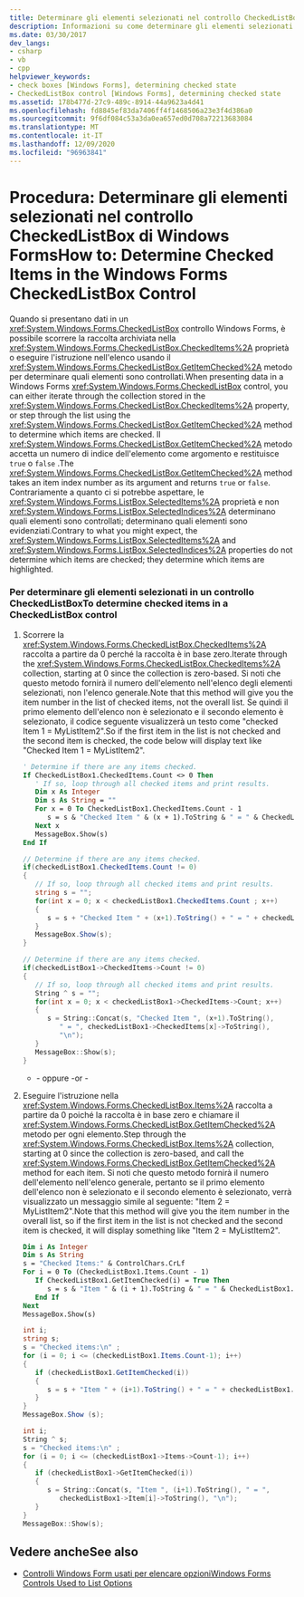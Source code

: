 ```yaml
---
title: Determinare gli elementi selezionati nel controllo CheckedListBox
description: Informazioni su come determinare gli elementi selezionati nel controllo Windows Forms CheckedListBox scorrendo la raccolta archiviata nella proprietà CheckedItems.
ms.date: 03/30/2017
dev_langs:
- csharp
- vb
- cpp
helpviewer_keywords:
- check boxes [Windows Forms], determining checked state
- CheckedListBox control [Windows Forms], determining checked state
ms.assetid: 178b477d-27c9-489c-8914-44a9623a4d41
ms.openlocfilehash: fd8845ef83da7406ff4f1468506a23e3f4d386a0
ms.sourcegitcommit: 9f6df084c53a3da0ea657ed0d708a72213683084
ms.translationtype: MT
ms.contentlocale: it-IT
ms.lasthandoff: 12/09/2020
ms.locfileid: "96963841"
---
```

# <a name="how-to-determine-checked-items-in-the-windows-forms-checkedlistbox-control"></a><span data-ttu-id="7e572-103">Procedura: Determinare gli elementi selezionati nel controllo CheckedListBox di Windows Forms</span><span class="sxs-lookup"><span data-stu-id="7e572-103">How to: Determine Checked Items in the Windows Forms CheckedListBox Control</span></span>
<span data-ttu-id="7e572-104">Quando si presentano dati in un <xref:System.Windows.Forms.CheckedListBox> controllo Windows Forms, è possibile scorrere la raccolta archiviata nella <xref:System.Windows.Forms.CheckedListBox.CheckedItems%2A> proprietà o eseguire l'istruzione nell'elenco usando il <xref:System.Windows.Forms.CheckedListBox.GetItemChecked%2A> metodo per determinare quali elementi sono controllati.</span><span class="sxs-lookup"><span data-stu-id="7e572-104">When presenting data in a Windows Forms <xref:System.Windows.Forms.CheckedListBox> control, you can either iterate through the collection stored in the <xref:System.Windows.Forms.CheckedListBox.CheckedItems%2A> property, or step through the list using the <xref:System.Windows.Forms.CheckedListBox.GetItemChecked%2A> method to determine which items are checked.</span></span> <span data-ttu-id="7e572-105">Il <xref:System.Windows.Forms.CheckedListBox.GetItemChecked%2A> metodo accetta un numero di indice dell'elemento come argomento e restituisce `true` o `false` .</span><span class="sxs-lookup"><span data-stu-id="7e572-105">The <xref:System.Windows.Forms.CheckedListBox.GetItemChecked%2A> method takes an item index number as its argument and returns `true` or `false`.</span></span> <span data-ttu-id="7e572-106">Contrariamente a quanto ci si potrebbe aspettare, le <xref:System.Windows.Forms.ListBox.SelectedItems%2A> proprietà e non <xref:System.Windows.Forms.ListBox.SelectedIndices%2A> determinano quali elementi sono controllati; determinano quali elementi sono evidenziati.</span><span class="sxs-lookup"><span data-stu-id="7e572-106">Contrary to what you might expect, the <xref:System.Windows.Forms.ListBox.SelectedItems%2A> and <xref:System.Windows.Forms.ListBox.SelectedIndices%2A> properties do not determine which items are checked; they determine which items are highlighted.</span></span>  
  
### <a name="to-determine-checked-items-in-a-checkedlistbox-control"></a><span data-ttu-id="7e572-107">Per determinare gli elementi selezionati in un controllo CheckedListBox</span><span class="sxs-lookup"><span data-stu-id="7e572-107">To determine checked items in a CheckedListBox control</span></span>  
  
1. <span data-ttu-id="7e572-108">Scorrere la <xref:System.Windows.Forms.CheckedListBox.CheckedItems%2A> raccolta a partire da 0 perché la raccolta è in base zero.</span><span class="sxs-lookup"><span data-stu-id="7e572-108">Iterate through the <xref:System.Windows.Forms.CheckedListBox.CheckedItems%2A> collection, starting at 0 since the collection is zero-based.</span></span> <span data-ttu-id="7e572-109">Si noti che questo metodo fornirà il numero dell'elemento nell'elenco degli elementi selezionati, non l'elenco generale.</span><span class="sxs-lookup"><span data-stu-id="7e572-109">Note that this method will give you the item number in the list of checked items, not the overall list.</span></span> <span data-ttu-id="7e572-110">Se quindi il primo elemento dell'elenco non è selezionato e il secondo elemento è selezionato, il codice seguente visualizzerà un testo come "checked Item 1 = MyListItem2".</span><span class="sxs-lookup"><span data-stu-id="7e572-110">So if the first item in the list is not checked and the second item is checked, the code below will display text like "Checked Item 1 = MyListItem2".</span></span>  
  
    ```vb  
    ' Determine if there are any items checked.  
    If CheckedListBox1.CheckedItems.Count <> 0 Then  
       ' If so, loop through all checked items and print results.  
       Dim x As Integer  
       Dim s As String = ""  
       For x = 0 To CheckedListBox1.CheckedItems.Count - 1  
          s = s & "Checked Item " & (x + 1).ToString & " = " & CheckedListBox1.CheckedItems(x).ToString & ControlChars.CrLf  
       Next x  
       MessageBox.Show(s)  
    End If  
    ```  
  
    ```csharp  
    // Determine if there are any items checked.  
    if(checkedListBox1.CheckedItems.Count != 0)  
    {  
       // If so, loop through all checked items and print results.  
       string s = "";  
       for(int x = 0; x < checkedListBox1.CheckedItems.Count ; x++)  
       {  
          s = s + "Checked Item " + (x+1).ToString() + " = " + checkedListBox1.CheckedItems[x].ToString() + "\n";  
       }  
       MessageBox.Show(s);  
    }  
    ```  
  
    ```cpp  
    // Determine if there are any items checked.  
    if(checkedListBox1->CheckedItems->Count != 0)  
    {  
       // If so, loop through all checked items and print results.  
       String ^ s = "";  
       for(int x = 0; x < checkedListBox1->CheckedItems->Count; x++)  
       {  
          s = String::Concat(s, "Checked Item ", (x+1).ToString(),  
             " = ", checkedListBox1->CheckedItems[x]->ToString(),  
             "\n");  
       }  
       MessageBox::Show(s);  
    }  
    ```  
  
     - <span data-ttu-id="7e572-111">- oppure -</span><span class="sxs-lookup"><span data-stu-id="7e572-111">or -</span></span>  
  
2. <span data-ttu-id="7e572-112">Eseguire l'istruzione nella <xref:System.Windows.Forms.CheckedListBox.Items%2A> raccolta a partire da 0 poiché la raccolta è in base zero e chiamare il <xref:System.Windows.Forms.CheckedListBox.GetItemChecked%2A> metodo per ogni elemento.</span><span class="sxs-lookup"><span data-stu-id="7e572-112">Step through the <xref:System.Windows.Forms.CheckedListBox.Items%2A> collection, starting at 0 since the collection is zero-based, and call the <xref:System.Windows.Forms.CheckedListBox.GetItemChecked%2A> method for each item.</span></span> <span data-ttu-id="7e572-113">Si noti che questo metodo fornirà il numero dell'elemento nell'elenco generale, pertanto se il primo elemento dell'elenco non è selezionato e il secondo elemento è selezionato, verrà visualizzato un messaggio simile al seguente: "Item 2 = MyListItem2".</span><span class="sxs-lookup"><span data-stu-id="7e572-113">Note that this method will give you the item number in the overall list, so if the first item in the list is not checked and the second item is checked, it will display something like "Item 2 = MyListItem2".</span></span>  
  
    ```vb  
    Dim i As Integer  
    Dim s As String  
    s = "Checked Items:" & ControlChars.CrLf  
    For i = 0 To (CheckedListBox1.Items.Count - 1)  
       If CheckedListBox1.GetItemChecked(i) = True Then  
          s = s & "Item " & (i + 1).ToString & " = " & CheckedListBox1.Items(i).ToString & ControlChars.CrLf  
       End If  
    Next  
    MessageBox.Show(s)  
    ```  
  
    ```csharp  
    int i;  
    string s;
    s = "Checked items:\n" ;  
    for (i = 0; i <= (checkedListBox1.Items.Count-1); i++)  
    {  
       if (checkedListBox1.GetItemChecked(i))  
       {  
          s = s + "Item " + (i+1).ToString() + " = " + checkedListBox1.Items[i].ToString() + "\n";  
       }  
    }  
    MessageBox.Show (s);  
    ```  
  
    ```cpp  
    int i;  
    String ^ s;
    s = "Checked items:\n" ;  
    for (i = 0; i <= (checkedListBox1->Items->Count-1); i++)  
    {  
       if (checkedListBox1->GetItemChecked(i))  
       {  
          s = String::Concat(s, "Item ", (i+1).ToString(), " = ",  
             checkedListBox1->Item[i]->ToString(), "\n");  
       }  
    }  
    MessageBox::Show(s);  
    ```  
  
## <a name="see-also"></a><span data-ttu-id="7e572-114">Vedere anche</span><span class="sxs-lookup"><span data-stu-id="7e572-114">See also</span></span>

- [<span data-ttu-id="7e572-115">Controlli Windows Form usati per elencare opzioni</span><span class="sxs-lookup"><span data-stu-id="7e572-115">Windows Forms Controls Used to List Options</span></span>](windows-forms-controls-used-to-list-options.md)

